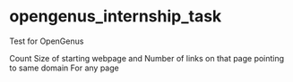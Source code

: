 # opengenus_internship_task
Test for OpenGenus

Count Size of starting webpage and Number of links on that page pointing to same domain
For any page
